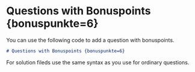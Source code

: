 # Questions with Bonuspoints {bonuspunkte=6}

You can use the following code to add a question with bonuspoints.

```markdown
# Questions with Bonuspoints {bonuspunkte=6}
```

For solution fileds use the same syntax as you use for ordinary questions.
